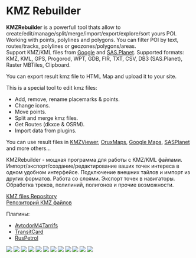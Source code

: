 # KMZ Rebuilder

**KMZRebuilder** is a powerfull tool thats allow to create/edit/manage/split/merge/import/export/explore/sort yours POI.    
Working with points, polylines and polygons. You can filter POI by text, routes/tracks, polylines or geozones/polygons/areas.    
Support KMZ/KML files from [Google](https://www.google.com/maps/d/) and [SAS.Planet](http://www.sasgis.org/sasplaneta/).
Supported formats: KMZ, KML, GPS, Progorod, WPT, GDB, FIR, TXT, CSV, DB3 (SAS.Planet), Raster MBTiles, Clipboard.        

You can export result kmz file to HTML Map and upload it to your site.    

This is a special tool to edit kmz files:    
- Add, remove, rename placemarks & points.
- Change icons.
- Move points.
- Split and merge kmz files.
- Get Routes (dkxce & OSRM).    
- Import data from plugins.

You can use result files in [KMZViewer](https://github.com/dkxce/KMZViewer), [OruxMaps](http://oruxmaps.com), [Google Maps](https://www.google.com/maps/d/), [SASPlanet](http://www.sasgis.org/sasplaneta/) and more others...

KMZRebuilder - мощная программа для работы с KMZ/KML файлами. Импорт/экспорт/создание/редактирование ваших точек интереса в одном удобном интерфейсе. Подключение внешних тайлов и импорт из других форматов. Работа со слоями. Экспорт точек в навигаторы. Обработка треков, полилиний, полигонов и прочие возможности. 

[KMZ files Repository](https://github.com/dkxce/KMZ_FILES)     
[Репозиторий KMZ файлов](https://github.com/dkxce/KMZ_FILES)    

Плагины:
* [AvtodorM4Tarrifs](https://github.com/dkxce/AvtodorM4Tarrifs)
* [TransitCard](https://github.com/dkxce/TransitCardGrabber)
* [RusPetrol](https://github.com/dkxce/RusPetrolGrabber)





<img src="window1.png"/>
<img src="window2.png"/>
<img src="window3.png"/>
<img src="window4.png"/>
<img src="window5.png"/>
<img src="window6.png"/>
<img src="window7.png"/>
<img src="window8.png"/>
<img src="window9.png"/>
<img src="windowA.png"/>
<img src="windowB.png"/>
<img src="windowC.png"/>
